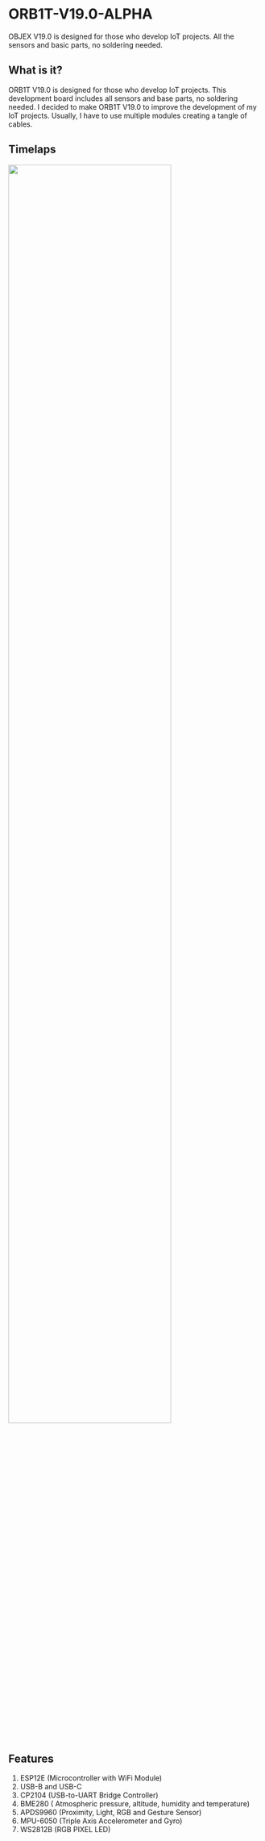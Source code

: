 # ORB1T-V19.0-ALPHA
OBJEX V19.0 is designed for those who develop IoT projects. All the sensors and basic parts, no soldering needed.
## What is it?

ORB1T V19.0 is designed for those who develop IoT projects. This development board includes all sensors and base parts, no soldering needed. I decided to make ORB1T V19.0 to improve the development of my IoT projects. Usually, I have to use multiple modules creating a tangle of cables.

## Timelaps

[<img src="https://img.youtube.com/vi/vIh-UPjNHHQ/maxresdefault.jpg" width="80%">](https://youtu.be/vIh-UPjNHHQ)

## Features
1) ESP12E (Microcontroller with WiFi Module)
2) USB-B and USB-C
3) CP2104 (USB-to-UART Bridge Controller)
4) BME280 ( Atmospheric pressure, altitude, humidity and temperature)
5) APDS9960 (Proximity, Light, RGB and Gesture Sensor)
6) MPU-6050 (Triple Axis Accelerometer and Gyro)
7) WS2812B (RGB PIXEL LED)
